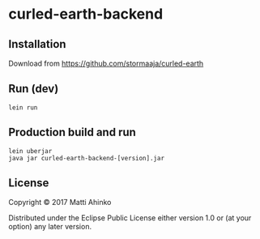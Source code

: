 # curled-earth-backend

## Installation

Download from https://github.com/stormaaja/curled-earth

## Run (dev)

    lein run

## Production build and run

    lein uberjar
    java jar curled-earth-backend-[version].jar

## License

Copyright © 2017 Matti Ahinko

Distributed under the Eclipse Public License either version 1.0 or (at
your option) any later version.
